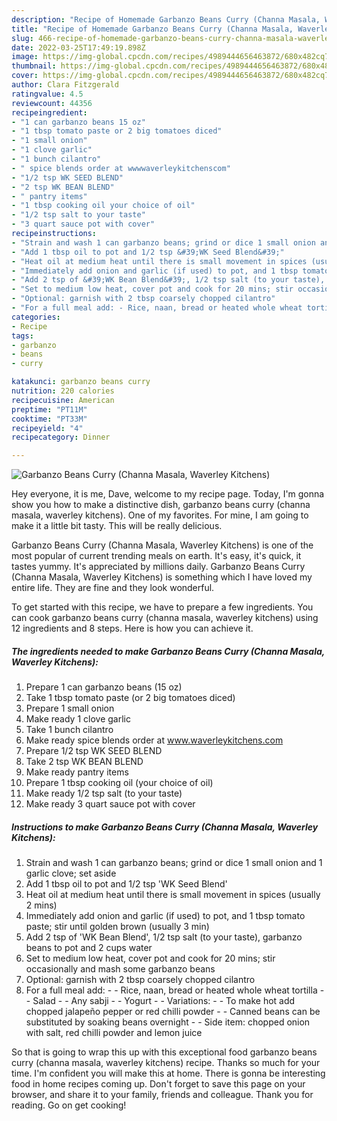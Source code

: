 ```yaml
---
description: "Recipe of Homemade Garbanzo Beans Curry (Channa Masala, Waverley Kitchens)"
title: "Recipe of Homemade Garbanzo Beans Curry (Channa Masala, Waverley Kitchens)"
slug: 466-recipe-of-homemade-garbanzo-beans-curry-channa-masala-waverley-kitchens
date: 2022-03-25T17:49:19.898Z
image: https://img-global.cpcdn.com/recipes/4989444656463872/680x482cq70/garbanzo-beans-curry-channa-masala-waverley-kitchens-recipe-main-photo.jpg
thumbnail: https://img-global.cpcdn.com/recipes/4989444656463872/680x482cq70/garbanzo-beans-curry-channa-masala-waverley-kitchens-recipe-main-photo.jpg
cover: https://img-global.cpcdn.com/recipes/4989444656463872/680x482cq70/garbanzo-beans-curry-channa-masala-waverley-kitchens-recipe-main-photo.jpg
author: Clara Fitzgerald
ratingvalue: 4.5
reviewcount: 44356
recipeingredient:
- "1 can garbanzo beans 15 oz"
- "1 tbsp tomato paste or 2 big tomatoes diced"
- "1 small onion"
- "1 clove garlic"
- "1 bunch cilantro"
- " spice blends order at wwwwaverleykitchenscom"
- "1/2 tsp WK SEED BLEND"
- "2 tsp WK BEAN BLEND"
- " pantry items"
- "1 tbsp cooking oil your choice of oil"
- "1/2 tsp salt to your taste"
- "3 quart sauce pot with cover"
recipeinstructions:
- "Strain and wash 1 can garbanzo beans; grind or dice 1 small onion and 1 garlic clove; set aside"
- "Add 1 tbsp oil to pot and 1/2 tsp &#39;WK Seed Blend&#39;"
- "Heat oil at medium heat until there is small movement in spices (usually 2 mins)"
- "Immediately add onion and garlic (if used) to pot, and 1 tbsp tomato paste; stir until golden brown (usually 3 min)"
- "Add 2 tsp of &#39;WK Bean Blend&#39;, 1/2 tsp salt (to your taste), garbanzo beans to pot and 2 cups water"
- "Set to medium low heat, cover pot and cook for 20 mins; stir occasionally and mash some garbanzo beans"
- "Optional: garnish with 2 tbsp coarsely chopped cilantro"
- "For a full meal add: - Rice, naan, bread or heated whole wheat tortilla - Salad - Any sabji - Yogurt  Variations: - To make hot add chopped jalapeño pepper or red chilli powder - Canned beans can be substituted by soaking beans overnight - Side item: chopped onion with salt, red chilli powder and lemon juice"
categories:
- Recipe
tags:
- garbanzo
- beans
- curry

katakunci: garbanzo beans curry 
nutrition: 220 calories
recipecuisine: American
preptime: "PT11M"
cooktime: "PT33M"
recipeyield: "4"
recipecategory: Dinner

---
```



![Garbanzo Beans Curry (Channa Masala, Waverley Kitchens)](https://img-global.cpcdn.com/recipes/4989444656463872/680x482cq70/garbanzo-beans-curry-channa-masala-waverley-kitchens-recipe-main-photo.jpg)

Hey everyone, it is me, Dave, welcome to my recipe page. Today, I'm gonna show you how to make a distinctive dish, garbanzo beans curry (channa masala, waverley kitchens). One of my favorites. For mine, I am going to make it a little bit tasty. This will be really delicious.

Garbanzo Beans Curry (Channa Masala, Waverley Kitchens) is one of the most popular of current trending meals on earth. It's easy, it's quick, it tastes yummy. It's appreciated by millions daily. Garbanzo Beans Curry (Channa Masala, Waverley Kitchens) is something which I have loved my entire life. They are fine and they look wonderful.




To get started with this recipe, we have to prepare a few ingredients. You can cook garbanzo beans curry (channa masala, waverley kitchens) using 12 ingredients and 8 steps. Here is how you can achieve it.

<!--inarticleads1-->

##### The ingredients needed to make Garbanzo Beans Curry (Channa Masala, Waverley Kitchens):

1. Prepare 1 can garbanzo beans (15 oz)
1. Take 1 tbsp tomato paste (or 2 big tomatoes diced)
1. Prepare 1 small onion
1. Make ready 1 clove garlic
1. Take 1 bunch cilantro
1. Make ready  spice blends order at www.waverleykitchens.com
1. Prepare 1/2 tsp WK SEED BLEND
1. Take 2 tsp WK BEAN BLEND
1. Make ready  pantry items
1. Prepare 1 tbsp cooking oil (your choice of oil)
1. Make ready 1/2 tsp salt (to your taste)
1. Make ready 3 quart sauce pot with cover




<!--inarticleads2-->

##### Instructions to make Garbanzo Beans Curry (Channa Masala, Waverley Kitchens):

1. Strain and wash 1 can garbanzo beans; grind or dice 1 small onion and 1 garlic clove; set aside
1. Add 1 tbsp oil to pot and 1/2 tsp &#39;WK Seed Blend&#39;
1. Heat oil at medium heat until there is small movement in spices (usually 2 mins)
1. Immediately add onion and garlic (if used) to pot, and 1 tbsp tomato paste; stir until golden brown (usually 3 min)
1. Add 2 tsp of &#39;WK Bean Blend&#39;, 1/2 tsp salt (to your taste), garbanzo beans to pot and 2 cups water
1. Set to medium low heat, cover pot and cook for 20 mins; stir occasionally and mash some garbanzo beans
1. Optional: garnish with 2 tbsp coarsely chopped cilantro
1. For a full meal add: - - Rice, naan, bread or heated whole wheat tortilla - - Salad - - Any sabji - - Yogurt -  - Variations: - - To make hot add chopped jalapeño pepper or red chilli powder - - Canned beans can be substituted by soaking beans overnight - - Side item: chopped onion with salt, red chilli powder and lemon juice




So that is going to wrap this up with this exceptional food garbanzo beans curry (channa masala, waverley kitchens) recipe. Thanks so much for your time. I'm confident you will make this at home. There is gonna be interesting food in home recipes coming up. Don't forget to save this page on your browser, and share it to your family, friends and colleague. Thank you for reading. Go on get cooking!
